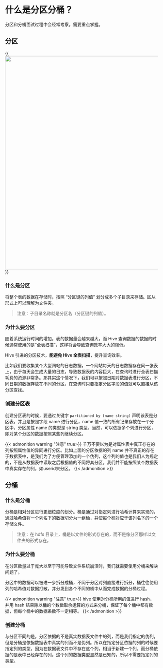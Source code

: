# 什么是分区分桶？


分区和分桶面试过程中会经常考察，需要重点掌握。
<!--more-->
    
## 分区

{{<image src="/images/分区.png" caption="分区" width="700">}}

### 什么是分区

将整个表的数据在存储时，按照 “分区键的列值” 划分成多个子目录来存储。区从形式上可以理解为文件夹。

> 注意：子目录名称就是分区名（分区键的列值）。

### 为什么要分区

随着系统运行时间的增加，表的数据量会越来越大，而 Hive 查询数据的数据的时候通常使用的是“全表扫描”，这样将会导致查询效率大大的降低。 

Hive 引进的分区技术，**能避免 Hive 全表扫描**，提升查询效率。

比如我们要收集某个大型网站的日志数据，一个网站每天的日志数据存在同一张表上，由于每天会生成大量的日志，导致数据表的内容巨大，在查询时进行全表扫描耗费的资源非常多。那其实这个情况下，我们可以按照日期对数据表进行分区，不同日期的数据存放在不同的分区，在查询时只要指定分区字段的值就可以直接从该分区查找。

### 创建分区表
创建分区表的时候，要通过关键字 `partitioned by (name string)` 声明该表是分区表，并且是按照字段 name 进行分区，name 值一致的所有记录存放在一个分区中，分区属性 name 的类型是 string 类型。当然，可以依据多个列进行分区，即对某个分区的数据按照某些列继续分区。

{{< admonition warning "注意" true>}}
千万不要以为是对属性表中真正存在的列按照属性值的异同进行分区。比如上面的分区依据的列 name 并不真正的存在于数据表中，是我们为了方便管理添加的一个伪列，这个列的值也是我们人为规定的，不是从数据表中读取之后根据值的不同将其分区。我们并不能按照某个数据表中真实存在的列，如userid来分区。
{{< /admonition >}}

## 分桶

### 什么是分桶

分桶是相对分区进行更细粒度的划分。桶是通过对指定列进行哈希计算来实现的，通过哈希值将一个列名下的数据切分为一组桶，并使每个桶对应于该列名下的一个存储文件。

> 注意：在 hdfs 目录上，桶是以文件的形式存在的，而不是像分区那样以文件夹的形式存在。

### 为什么要分桶

在分区数量过于庞大以至于可能导致文件系统崩溃时，我们就需要使用分桶来解决问题了。

分区中的数据可以被进一步拆分成桶，不同于分区对列直接进行拆分，桶往往使用列的哈希值对数据打散，并分发到各个不同的桶中从而完成数据的分桶过程。

{{< admonition warning "注意" true>}}
hive 使用对分桶所用的值进行 hash，并用 hash 结果除以桶的个数做取余运算的方式来分桶，保证了每个桶中都有数据，但每个桶中的数据条数不一定相等。
{{< /admonition >}}

### 创建分桶
与分区不同的是，分区依据的不是真实数据表文件中的列，而是我们指定的伪列，但是分桶是依据数据表中真实的列而不是伪列。所以在指定分区依据的列的时候要指定列的类型，因为在数据表文件中不存在这个列，相当于新建一个列。而分桶依据的是表中已经存在的列，这个列的数据类型显然是已知的，所以不需要指定列的类型。




